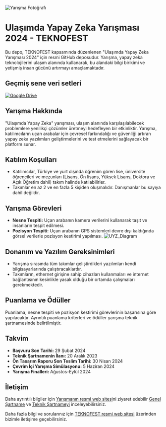 ![Yarışma Fotoğrafı](https://cdn.teknofest.org/media/upload/userFormUpload/Ula%C5%9F%C4%B1mda-yapay-zeka_yT1wI.jpg)

# Ulaşımda Yapay Zeka Yarışması 2024 - TEKNOFEST

Bu depo, TEKNOFEST kapsamında düzenlenen "Ulaşımda Yapay Zeka Yarışması 2024" için resmi GitHub deposudur. Yarışma, yapay zeka teknolojilerini ulaşım alanında kullanarak, bu alandaki bilgi birikimi ve yetişmiş insan gücünü artırmayı amaçlamaktadır.


## Geçmiş sene veri setleri

[![Google Drive](https://img.shields.io/badge/Google%20Drive-4285F4?style=for-the-badge&logo=googledrive&logoColor=white)](https://drive.google.com/drive/folders/18_VqLBbyTubVSWAXG_CgmuJWGCx0mcBd)


## Yarışma Hakkında

"Ulaşımda Yapay Zeka" yarışması, ulaşım alanında karşılaşılabilecek problemlere yenilikçi çözümler üretmeyi hedefleyen bir etkinliktir. Yarışma, katılımcıların uçan arabalar için çevresel farkındalığı ve güvenliği artıran yapay zeka yazılımları geliştirmelerini ve test etmelerini sağlayacak bir platform sunar.

## Katılım Koşulları

- Katılımcılar, Türkiye ve yurt dışında öğrenim gören lise, üniversite öğrencileri ve mezunları (Lisans, Ön lisans, Yüksek Lisans, Doktora ve Açık Öğretim dahil) takım halinde katılabilirler.
- Takımlar en az 2 ve en fazla 5 kişiden oluşmalıdır. Danışmanlar bu sayıya dahil değildir.

## Yarışma Görevleri

- **Nesne Tespiti:** Uçan arabanın kamera verilerini kullanarak taşıt ve insanların tespit edilmesi.
- **Pozisyon Tespiti:** Uçan arabanın GPS sistemleri devre dışı kaldığında görsel verilerle pozisyon kestirimi yapılması.
  ![UYZ_Diagram](https://github.com/TEKNOFEST-YARISMALAR/ulasimda-yapay-zeka-yarismasi/assets/47760055/a545ac68-8fd1-49b3-8d15-9e017493e114)

## Donanım ve Yazılım Gereksinimleri

- Yarışma sırasında tüm takımlar geliştirdikleri yazılımları kendi bilgisayarlarında çalıştıracaklardır.
- Takımların, ethernet girişine sahip cihazları kullanmaları ve internet bağlantısının kesinlikle yasak olduğu bir ortamda çalışmaları gerekmektedir.

## Puanlama ve Ödüller

Puanlama, nesne tespiti ve pozisyon kestirimi görevlerinin başarısına göre yapılacaktır. Ayrıntılı puanlama kriterleri ve ödüller yarışma teknik şartnamesinde belirtilmiştir.

## Takvim

- **Başvuru Son Tarihi:** 29 Şubat 2024
- **Teknik Şartnamenin İlanı:** 20 Aralık 2023
- **Ön Tasarım Raporu Son Teslim Tarihi:** 30 Nisan 2024
- **Çevrim İçi Yarışma Simülasyonu:** 5 Haziran 2024
- **Yarışma Finalleri:** Ağustos-Eylül 2024

## İletişim

Daha ayrıntılı bilgiler için [Yarışmanın resmi web sitesi](https://teknofest.org/tr/competitions/competition/43)ni ziyaret edebilir  [Genel Şartname](https://cdn.teknofest.org/media/upload/userFormUpload/Ula%C5%9F%C4%B1mda_Yapay_Zeka_Yar%C4%B1%C5%9Fmas%C4%B1_2024_Genel_Sartname_v1.1_0PAVj.pdf) ve [Teknik Şartnameyi](https://cdn.teknofest.org/media/upload/userFormUpload/2024_TEKNOFEST_Ulasimda_Yapay_Zeka_Yarismasi_Teknik_Sartname_v2_cyVyJ.pdf) inceleyebilirsiniz.

Daha fazla bilgi ve sorularınız için [TEKNOFEST resmi web sitesi](https://www.teknofest.org) üzerinden bizimle iletişime geçebilirsiniz.
